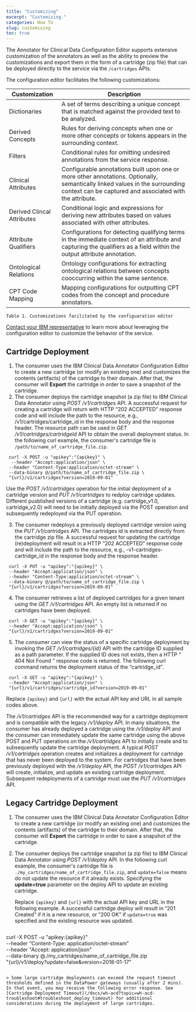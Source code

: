 ```yaml
---
title: "Customizing"
excerpt: "Customizing."
categories: How To
slug: customizing
toc: true
---
```

<!-- ---

copyright:
  years: 2011, 2019
lastupdated: "2019-04-12"

keywords: annotator clinical data, clinical data, annotation

subcollection: wh-acd

--- -->

<!-- # Customizing -->

The Annotator for Clinical Data Configuration Editor supports extensive customization of the annotators as well as the ability to preview the customizations and export them in the form of a cartridge (zip file) that can be deployed directly to the service via the `/cartridges` APIs.

The configuration editor facilitates the following customizations:

| Customization | Description |
|----|----|
| Dictionaries | A set of terms describing a unique concept that is matched against the provided text to be analyzed. |
| Derived Concepts | Rules for deriving concepts when one or more other concepts or tokens appears in the surrounding context. |
| Filters | Conditional rules for omitting undesired annotations from the service response. |
| Clinical Attributes | Configurable annotations built upon one or more other annotations. Optionally, semantically linked values in the surrounding context can be captured and associated with the attribute. |
| Derived Clincal Attributes | Conditional logic and expressions for deriving new attributes based on values associated with other attributes. |
| Attribute Qualifiers | Configurations for detecting qualifying terms in the immediate context of an attribute and capturing the qualifiers as a field within the output attribute annotation. |
| Ontological Relations | Ontology configurations for extracting ontological relations between concepts cooccurring within the same sentence. |
| CPT Code Mapping | Mapping configurations for outputting CPT codes from the concept and procedure annotators. |
`Table 1. Customizations facilitated by the configuaration editor`

[Contact your IBM representative](https://www.ibm.com/account/reg/us-en/signup?formid=MAIL-watsonhealthna) to learn more about leveraging the configuration editor to customize the behavior of the service.

## Cartridge Deployment

1. The consumer uses the IBM Clinical Data Annotator Configuration Editor to create a new cartridge (or modify an existing one) and customizes the contents (artifacts) of the cartridge to their domain. After that, the consumer will **Export** the cartridge in order to save a snapshot of the cartridge.
2. The consumer deploys the cartridge snapshot (a zip file) to  IBM Clinical Data Annotator using _POST /v1/cartridges_ API. A successful request for creating a cartridge will return with HTTP <q>202 ACCEPTED</q> response code and will include the path to the resource, e.g., /v1/cartridges/cartridge_id in the response body and the response header. The resource path can be used in _GET /v1/cartridges/cartridgeId_ API to obtain the overall deployment status. In the following curl example, the consumer's cartridge file is `/path/to/name_of_cartridge_file.zip`.
```Curl
 curl -X POST -u "apikey":"{apikey}" \
  --header "Accept:application/json" \
 --header "Content-Type:application/octet-stream" \
 --data-binary @/path/to/name_of_cartridge_file.zip \
 "{url}/v1/cartridges?version=2019-09-01"
```

Use the _POST /v1/cartridges_ operation for the initial deployment of a cartridge version and _PUT /v1/cartridges_ to redploy cartridge updates. Different pusblished versions of a cartridge (e.g. cartridge_v1.0, cartridge_v2.0) will need to be initially deployed via the POST operation and subsequently redeployed via the PUT operation.

3. The consumer redeploys a previously deployed cartridge version using the _PUT /v1/cartridges_ API. The cartridges id is extracted directly from the cartridge zip file. A successful request for updating the cartridge (re)deployment will result in a HTTP <q>202 ACCEPTED</q> response code and will include the path to the resource, e.g., -v1-cartridges-cartridge_id in the response body and the response header.
```Curl
 curl -X PUT -u "apikey":"{apikey}" \
 --header "Accept:application/json" \
 --header "Content-Type:application/octet-stream" \
 --data-binary @/path/to/name_of_cartridge_file.zip \
 "{url}/v1/cartridges?version=2019-09-01"
```

4. The consumer retrieves a list of deployed cartridges for a given tenant using the _GET /v1/cartridges_ API. An empty list is returned if no cartridges have been deployed.  
```Curl
 curl -X GET -u "apikey":"{apikey}" \
 --header "Accept:application/json" \
 "{url}/v1/cartridges?version=2019-09-01"
```

5. The consumer can view the status of a specific cartridge deployment by invoking the _GET /v1/cartridges/{id}_ API with the cartridge ID supplied as a path parameter. If the supplied ID does not exists, then a HTTP  <q> 404 Not Found </q> response code is returned. The following curl command returns the deployment status of the <q>cartridge_id</q>.
```Curl
 curl -X GET -u "apikey":"{apikey}" \
 --header "Accept:application/json" \
 "{url}/v1/cartridges/cartridge_id?version=2019-09-01"
```

Replace `{apikey}` and `{url}` with the actual API key and URL in all sample codes above.

The _/v1/cartridges_ API is the recommended way for a cartridge deployment and is compatible with the legacy _/v1/deploy_ API. In many situations, the consumer has already deployed a cartridge using the _/v1/deploy_ API and the consumer can immediately update the same cartridge using the above POST and PUT operations on the _/v1/cartridges_ API to initially create and to subsequently update the cartridge deployment.
A typical _POST /v1/cartridges_ operation creates and initializes a deployment for cartridge that has never been deployed to the system. For cartridges that have been previously deployed with the _/v1/deploy_ API, the _POST /v1/cartridges_ API will create, initialize, and update an existing cartridge deployment. Subsequent redeployments of a cartridge must use the _PUT /v1/cartridges_ API.

## Legacy Cartridge Deployment

1. The consumer uses the IBM Clinical Data Annotator Configuration Editor to create a new cartridge (or modify an existing one) and customizes the contents (artifacts) of the cartridge to their domain. After that, the consumer will **Export** the cartridge in order to save a snapshot of the cartridge.
2. The consumer deploys the cartridge snapshot (a zip file) to  IBM Clinical Data Annotator using _POST /v1/deploy_ API. In the following curl example, the consumer's cartridge file is `./my_cartridges/name_of_cartridge_file.zip`, and `update=false` means do not update the resource if it already exists. Specifying the **update=true** parameter on the deploy API to update an existing cartridge.

    Replace `{apikey}` and `{url}` with the actual API key and URL in the following example. A successful cartridge deploy will result in <q>201 Created</q> if it is a new resource, or <q>200 OK</q> if `update=true` was specified and the existing resource was updated.

    ```Curl

  curl -X POST -u "apikey:{apikey}" \
  --header “Content-Type: application/octet-stream” \
  --header "Accept: application/json" \
  --data-binary @./my_cartridges/name_of_cartridge_file.zip \
  "{url}/v1/deploy?update=false&version=2018-01-17"

```

> Some large cartridge deployments can exceed the request timeout thresholds defined in the DataPower gateways (usually after 2 mins). In that event, you may receive the following error response. See [Cartridge Deployment Timeout](/docs/wh-acd?topic=wh-acd-troubleshoot#troubleshoot_deploy_timeout) for additional considerations during the deployment of large cartridges.
